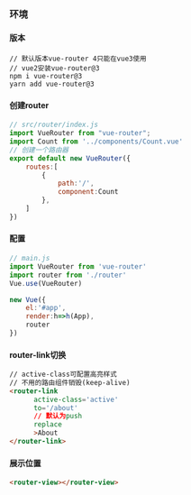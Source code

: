 ### 环境

#### 版本

```
// 默认版本vue-router 4只能在vue3使用
// vue2安装vue-router@3
npm i vue-router@3
yarn add vue-router@3
```

#### 创建router

```js
// src/router/index.js
import VueRouter from "vue-router";
import Count from '../components/Count.vue'
// 创建一个路由器
export default new VueRouter({
    routes:[
        {
            path:'/',
            component:Count
        },
    ]
})
```

#### 配置

```js
// main.js
import VueRouter from 'vue-router'
import router from './router'
Vue.use(VueRouter)

new Vue({
    el:'#app',
    render:h=>h(App),
    router
})
```

#### router-link切换

```html
// active-class可配置高亮样式
// 不用的路由组件销毁(keep-alive)
<router-link 
      active-class='active' 
      to='/about'
      // 默认为push
      replace
      >About
</router-link>
```

#### 展示位置

```html
<router-view></router-view>
```

